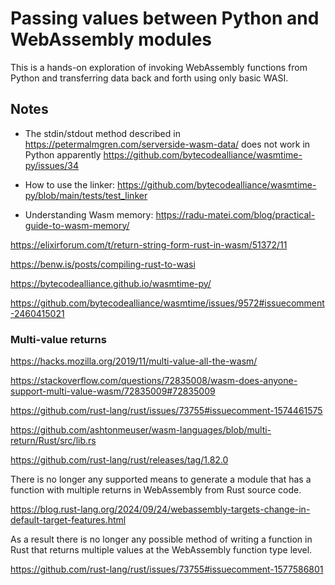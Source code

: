 # Passing values between Python and WebAssembly modules

This is a hands-on exploration of invoking WebAssembly functions from Python
and transferring data back and forth using only basic WASI.

## Notes

- The stdin/stdout method described in https://petermalmgren.com/serverside-wasm-data/ 
  does not work in Python apparently https://github.com/bytecodealliance/wasmtime-py/issues/34

- How to use the linker: https://github.com/bytecodealliance/wasmtime-py/blob/main/tests/test_linker

- Understanding Wasm memory: https://radu-matei.com/blog/practical-guide-to-wasm-memory/

https://elixirforum.com/t/return-string-form-rust-in-wasm/51372/11

https://benw.is/posts/compiling-rust-to-wasi

https://bytecodealliance.github.io/wasmtime-py/

https://github.com/bytecodealliance/wasmtime/issues/9572#issuecomment-2460415021

### Multi-value returns

https://hacks.mozilla.org/2019/11/multi-value-all-the-wasm/

https://stackoverflow.com/questions/72835008/wasm-does-anyone-support-multi-value-wasm/72835009#72835009

https://github.com/rust-lang/rust/issues/73755#issuecomment-1574461575

https://github.com/ashtonmeuser/wasm-languages/blob/multi-return/Rust/src/lib.rs

https://github.com/rust-lang/rust/releases/tag/1.82.0

There is no longer any supported means to generate a module that has a function with multiple returns in WebAssembly from Rust source code. 

https://blog.rust-lang.org/2024/09/24/webassembly-targets-change-in-default-target-features.html

As a result there is no longer any possible method of writing a function in Rust that returns multiple values at the WebAssembly function type level.

https://github.com/rust-lang/rust/issues/73755#issuecomment-1577586801
